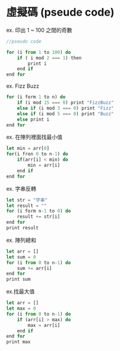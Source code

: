 # 虛擬碼 (pseude code)
ex. 印出 1 ~ 100 之間的奇數
```js
//pseudo code

for (i from 1 to 100) do
	if ( i mod 2 === 1) then
		print i
	end if
end for
```


ex. Fizz Buzz
```js
for (i form 1 to n) do
	if (i mod 15 === 0) print "FizzBuzz"
	else if (i mod 3 === 0) print "Fizz"
	else if (i mod 5 === 0) print "Buzz"
	else print i
end for
```


ex. 在陣列裡面找最小值
```js
let min = arr[0]
for(i fron 0 to n-1) do
	if(arr[i] < min) do
		min = arr[i]
	end if
end for
```


ex. 字串反轉
```js
let str = "字串"
let result = ""
for (i form n-1 to 0) do
	result += str[i]
end for
print result
```


ex. 陣列總和
```js
let arr = []
let sum = 0
for (i from 0 to n-1) do
	sum += arr[i]
end for
print sum
```

ex.找最大值
```js
let arr = []
let max = 0
for (i from 0 to n-1) do
	if (arr[i] > max) do
		max = arr[i]
	end if
end for
print max
```